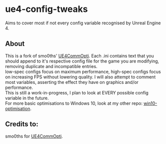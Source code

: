 # ue4-config-tweaks
Aims to cover most if not every config variable recognised by Unreal Engine 4.

## About
This is a fork of smo0ths' [UE4CommOpti](https://github.com/smo0ths/UE4CommOpti).
Each .ini contains text that you should append to it's respective config file for the game you are modifying, removing duplicate and incompatible entries.  
low-spec configs focus on maximum performance, high-spec configs focus on increasing FPS without lowering quality. 
I will also attempt to comment most variables, asserting the effect they have on graphics and/or performance.  
This is still a work-in-progress, I plan to look at EVERY possible config variable in the future.  
For more basic optimisations to Windows 10, look at my other repo: [win10-optimisation](https://github.com/frog-group/win10-optimisation).

## Credits to:
smo0ths for [UE4CommOpti](https://github.com/smo0ths/UE4CommOpti).
